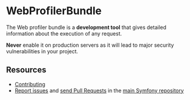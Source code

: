 WebProfilerBundle
=================

The Web profiler bundle is a **development tool** that gives detailed
information about the execution of any request.

**Never** enable it on production servers as it will lead to major security
vulnerabilities in your project.

Resources
---------

  * [Contributing](https://symfony.com/doc/current/contributing/index.html)
  * [Report issues](https://github.com/symfony/symfony/issues) and
    [send Pull Requests](https://github.com/symfony/symfony/pulls)
    in the [main Symfony repository](https://github.com/symfony/symfony)
